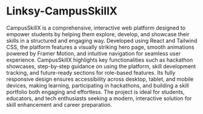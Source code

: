 # Linksy-CampusSkillX

CampusSkillX is a comprehensive, interactive web platform designed to empower students by helping them explore, develop, and showcase their skills in a structured and engaging way. Developed using React and Tailwind CSS, the platform features a visually striking hero page, smooth animations powered by Framer Motion, and intuitive navigation for seamless user experience. CampusSkillX highlights key functionalities such as hackathon showcases, step-by-step guidance on using the platform, skill development tracking, and future-ready sections for role-based features. Its fully responsive design ensures accessibility across desktop, tablet, and mobile devices, making learning, participating in hackathons, and building a skill portfolio both engaging and effortless. The project is ideal for students, educators, and tech enthusiasts seeking a modern, interactive solution for skill enhancement and career preparation.
